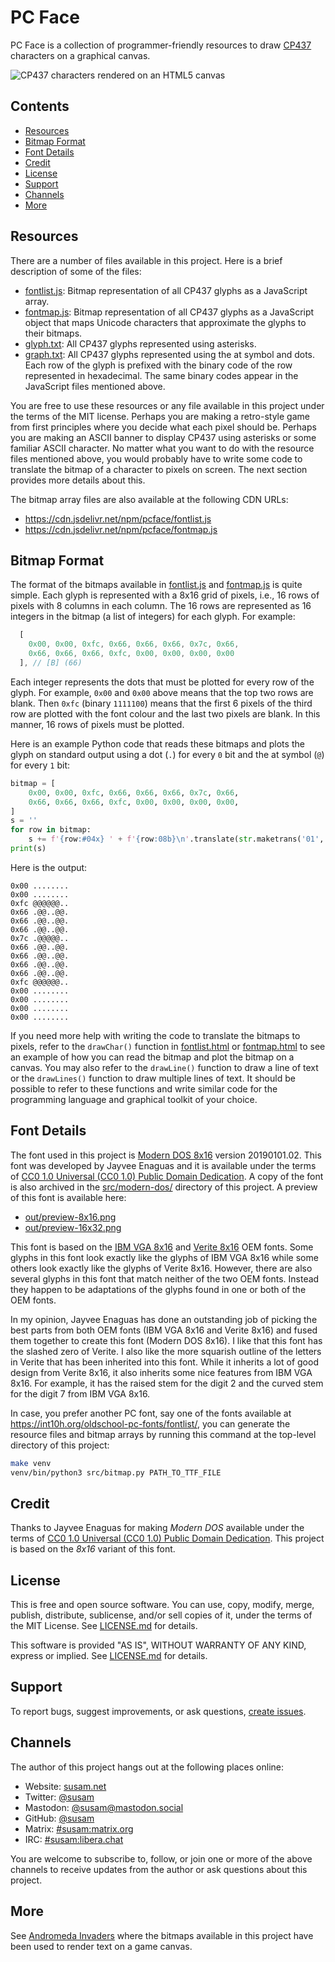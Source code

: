 PC Face
=======

PC Face is a collection of programmer-friendly resources to draw
[CP437][CP437WIKI] characters on a graphical canvas.

![CP437 characters rendered on an HTML5 canvas][CP437IMG]

[CP437WIKI]: https://en.wikipedia.org/wiki/Code_page_437
[CP437IMG]: https://i.imgur.com/uG0T2Ju.png


Contents
--------

* [Resources](#resources)
* [Bitmap Format](#bitmap-format)
* [Font Details](#font-details)
* [Credit](#credit)
* [License](#license)
* [Support](#support)
* [Channels](#channels)
* [More](#more)


Resources
---------

There are a number of files available in this project. Here is a brief
description of some of the files:

- [fontlist.js](fontlist.js): Bitmap representation of all CP437
  glyphs as a JavaScript array.
- [fontmap.js](fontmap.js): Bitmap representation of all CP437 glyphs
  as a JavaScript object that maps Unicode characters that approximate
  the glyphs to their bitmaps.
- [glyph.txt](glyph.txt): All CP437 glyphs represented using
  asterisks.
- [graph.txt](graph.txt): All CP437 glyphs represented using the at
  symbol and dots. Each row of the glyph is prefixed with the binary
  code of the row represented in hexadecimal. The same binary codes
  appear in the JavaScript files mentioned above.

You are free to use these resources or any file available in this
project under the terms of the MIT license. Perhaps you are making a
retro-style game from first principles where you decide what each
pixel should be. Perhaps you are making an ASCII banner to display
CP437 using asterisks or some familiar ASCII character. No matter what
you want to do with the resource files mentioned above, you would
probably have to write some code to translate the bitmap of a
character to pixels on screen. The next section provides more details
about this.

The bitmap array files are also available at the following CDN URLs:

- https://cdn.jsdelivr.net/npm/pcface/fontlist.js
- https://cdn.jsdelivr.net/npm/pcface/fontmap.js


Bitmap Format
-------------

The format of the bitmaps available in [fontlist.js](fontlist.js) and
[fontmap.js](fontmap.js) is quite simple. Each glyph is represented
with a 8x16 grid of pixels, i.e., 16 rows of pixels with 8 columns in
each column. The 16 rows are represented as 16 integers in the bitmap
(a list of integers) for each glyph. For example:

```javascript
  [
    0x00, 0x00, 0xfc, 0x66, 0x66, 0x66, 0x7c, 0x66,
    0x66, 0x66, 0x66, 0xfc, 0x00, 0x00, 0x00, 0x00
  ], // [B] (66)
```

Each integer represents the dots that must be plotted for every row of
the glyph. For example, `0x00` and `0x00` above means that the top two
rows are blank. Then `0xfc` (binary `1111100`) means that the first 6
pixels of the third row are plotted with the font colour and the last
two pixels are blank. In this manner, 16 rows of pixels must be
plotted.

Here is an example Python code that reads these bitmaps and plots the
glyph on standard output using a dot (`.`) for every `0` bit and the
at symbol (`@`) for every `1` bit:

```python
bitmap = [
    0x00, 0x00, 0xfc, 0x66, 0x66, 0x66, 0x7c, 0x66,
    0x66, 0x66, 0x66, 0xfc, 0x00, 0x00, 0x00, 0x00,
]
s = ''
for row in bitmap:
    s += f'{row:#04x} ' + f'{row:08b}\n'.translate(str.maketrans('01', '.@'))
print(s)
```

Here is the output:

```
0x00 ........
0x00 ........
0xfc @@@@@@..
0x66 .@@..@@.
0x66 .@@..@@.
0x66 .@@..@@.
0x7c .@@@@@..
0x66 .@@..@@.
0x66 .@@..@@.
0x66 .@@..@@.
0x66 .@@..@@.
0xfc @@@@@@..
0x00 ........
0x00 ........
0x00 ........
0x00 ........
```

If you need more help with writing the code to translate the bitmaps
to pixels, refer to the `drawChar()` function in
[fontlist.html](fontlist.html) or [fontmap.html](fontmap.html) to see
an example of how you can read the bitmap and plot the bitmap on a
canvas. You may also refer to the `drawLine()` function to draw a line
of text or the `drawLines()` function to draw multiple lines of text.
It should be possible to refer to these functions and write similar
code for the programming language and graphical toolkit of your
choice.


Font Details
------------

The font used in this project is [Modern DOS 8x16][MDOS] version
20190101.02. This font was developed by Jayvee Enaguas and it is
available under the terms of [CC0 1.0 Universal (CC0 1.0) Public
Domain Dedication][CC0]. A copy of the font is also archived in the
[src/modern-dos/](src/modern-dos/) directory of this project. A
preview of this font is available here:

- [out/preview-8x16.png](out/preview-8x16.png)
- [out/preview-16x32.png](out/preview-16x32.png)

This font is based on the [IBM VGA 8x16][VGA] and [Verite
8x16][VERITE] OEM fonts. Some glyphs in this font look exactly like
the glyphs of IBM VGA 8x16 while some others look exactly like the
glyphs of Verite 8x16. However, there are also several glyphs in this
font that match neither of the two OEM fonts. Instead they happen to
be adaptations of the glyphs found in one or both of the OEM fonts.

In my opinion, Jayvee Enaguas has done an outstanding job of picking
the best parts from both OEM fonts (IBM VGA 8x16 and Verite 8x16) and
fused them together to create this font (Modern DOS 8x16). I like that
this font has the slashed zero of Verite. I also like the more
squarish outline of the letters in Verite that has been inherited into
this font. While it inherits a lot of good design from Verite 8x16, it
also inherits some nice features from IBM VGA 8x16. For example, it
has the raised stem for the digit 2 and the curved stem for the digit
7 from IBM VGA 8x16.

In case, you prefer another PC font, say one of the fonts available at
<https://int10h.org/oldschool-pc-fonts/fontlist/>, you can generate
the resource files and bitmap arrays by running this command at the
top-level directory of this project:

```sh
make venv
venv/bin/python3 src/bitmap.py PATH_TO_TTF_FILE
```

[MDOS]: https://www.dafont.com/modern-dos.font
[CC0]: https://creativecommons.org/publicdomain/zero/1.0/
[VGA]: https://int10h.org/oldschool-pc-fonts/fontlist/font?ibm_vga_8x16
[VERITE]: https://int10h.org/oldschool-pc-fonts/fontlist/font?verite_8x16


Credit
------

Thanks to Jayvee Enaguas for making *Modern DOS* available under the
terms of [CC0 1.0 Universal (CC0 1.0) Public Domain Dedication][CC0].
This project is based on the *8x16* variant of this font.


License
-------

This is free and open source software. You can use, copy, modify,
merge, publish, distribute, sublicense, and/or sell copies of it,
under the terms of the MIT License. See [LICENSE.md][L] for details.

This software is provided "AS IS", WITHOUT WARRANTY OF ANY KIND,
express or implied. See [LICENSE.md][L] for details.

[L]: LICENSE.md


Support
-------

To report bugs, suggest improvements, or ask questions,
[create issues][ISSUES].

[ISSUES]: https://github.com/susam/pcface/issues


Channels
--------

The author of this project hangs out at the following places online:

- Website: [susam.net](https://susam.net)
- Twitter: [@susam](https://twitter.com/susam)
- Mastodon: [@susam@mastodon.social](https://mastodon.social/@susam)
- GitHub: [@susam](https://github.com/susam)
- Matrix: [#susam:matrix.org](https://app.element.io/#/room/#susam:matrix.org)
- IRC: [#susam:libera.chat](https://web.libera.chat/#susam)

You are welcome to subscribe to, follow, or join one or more of the
above channels to receive updates from the author or ask questions
about this project.


More
----

See [Andromeda Invaders](https://github.com/susam/invaders) where the
bitmaps available in this project have been used to render text on a
game canvas.
